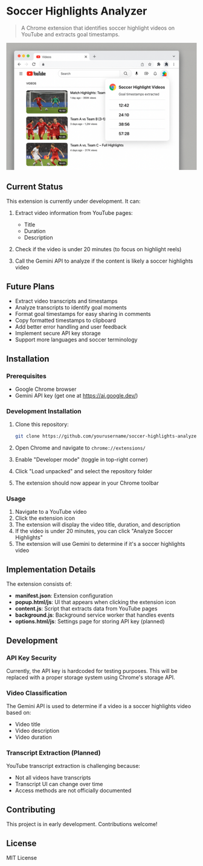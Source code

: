# Soccer Highlights Analyzer

> A Chrome extension that identifies soccer highlight videos on YouTube and extracts goal timestamps.

![some text](image.png)

## Current Status

This extension is currently under development. It can:

1. Extract video information from YouTube pages:
   - Title
   - Duration
   - Description

2. Check if the video is under 20 minutes (to focus on highlight reels)

3. Call the Gemini API to analyze if the content is likely a soccer highlights video

## Future Plans

- Extract video transcripts and timestamps
- Analyze transcripts to identify goal moments
- Format goal timestamps for easy sharing in comments
- Copy formatted timestamps to clipboard
- Add better error handling and user feedback
- Implement secure API key storage
- Support more languages and soccer terminology

## Installation

### Prerequisites

- Google Chrome browser
- Gemini API key (get one at https://ai.google.dev/)

### Development Installation

1. Clone this repository:
   ```bash
   git clone https://github.com/yourusername/soccer-highlights-analyzer.git
   ```

2. Open Chrome and navigate to `chrome://extensions/`

3. Enable "Developer mode" (toggle in top-right corner)

4. Click "Load unpacked" and select the repository folder

5. The extension should now appear in your Chrome toolbar

### Usage

1. Navigate to a YouTube video
2. Click the extension icon
3. The extension will display the video title, duration, and description
4. If the video is under 20 minutes, you can click "Analyze Soccer Highlights"
5. The extension will use Gemini to determine if it's a soccer highlights video

## Implementation Details

The extension consists of:

- **manifest.json**: Extension configuration
- **popup.html/js**: UI that appears when clicking the extension icon
- **content.js**: Script that extracts data from YouTube pages
- **background.js**: Background service worker that handles events
- **options.html/js**: Settings page for storing API key (planned)

## Development

### API Key Security

Currently, the API key is hardcoded for testing purposes. This will be replaced with a proper storage system using Chrome's storage API.

### Video Classification

The Gemini API is used to determine if a video is a soccer highlights video based on:
- Video title
- Video description
- Video duration

### Transcript Extraction (Planned)

YouTube transcript extraction is challenging because:
- Not all videos have transcripts
- Transcript UI can change over time
- Access methods are not officially documented

## Contributing

This project is in early development. Contributions welcome!

## License

MIT License